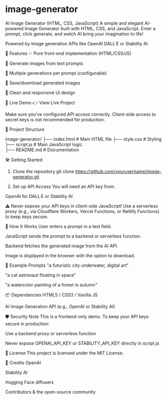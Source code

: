# image-generator
 AI Image Generator (HTML, CSS, JavaScript)
A simple and elegant AI-powered Image Generator built with HTML, CSS, and JavaScript. Enter a prompt, click generate, and watch AI bring your imagination to life!

Powered by image generation APIs like OpenAI DALL·E or Stability AI.

🌟 Features
✨ Pure front-end implementation (HTML/CSS/JS)

📸 Generate images from text prompts

🔁 Multiple generations per prompt (configurable)

💾 Save/download generated images

🧼 Clean and responsive UI design

🚀 Live Demo
👉 View Live Project

Make sure you’ve configured API access correctly. Client-side access to secret keys is not recommended for production.

📁 Project Structure

image-generator/
├── index.html         # Main HTML file
├── style.css          # Styling
├── script.js          # Main JavaScript logic          
├── README.md          # Documentation

🛠️ Getting Started
1. Clone the repository
git clone https://github.com/yourusername/image-generator.git

2. Set up API Access
You will need an API key from:

OpenAI for DALL·E or Stability AI

⚠️ Never expose your API keys in client-side JavaScript!
Use a serverless proxy (e.g., via Cloudflare Workers, Vercel Functions, or Netlify Functions) to keep keys secure.

🧠 How It Works
User enters a prompt in a text field.

JavaScript sends the prompt to a backend or serverless function.

Backend fetches the generated image from the AI API.

Image is displayed in the browser with the option to download.

📸 Example Prompts
"a futuristic city underwater, digital art"

"a cat astronaut floating in space"

"a watercolor painting of a forest in autumn"
	

📦 Dependencies
HTML5 / CSS3 / Vanilla JS

AI Image Generation API (e.g., OpenAI or Stability AI)

🛡️ Security Note
This is a frontend-only demo. To keep your API keys secure in production:

Use a backend proxy or serverless function

Never expose OPENAI_API_KEY or STABILITY_API_KEY directly in script.js

🪪 License
This project is licensed under the MIT License.

🙏 Credits
OpenAI

Stability AI

Hugging Face diffusers

Contributors & the open-source community
